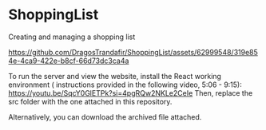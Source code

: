 # ShoppingList
Creating and managing a shopping list



https://github.com/DragosTrandafir/ShoppingList/assets/62999548/319e854e-4ca9-422e-b8cf-66d73dc3ca4a

To run the server and view the website, install the React working environment ( instructions provided in the following video, 5:06 - 9:15): https://youtu.be/SqcY0GlETPk?si=4pgRQw2NKLe2CeIe
Then, replace the src folder with the one attached in this repository.

Alternatively, you can download the archived file attached.
